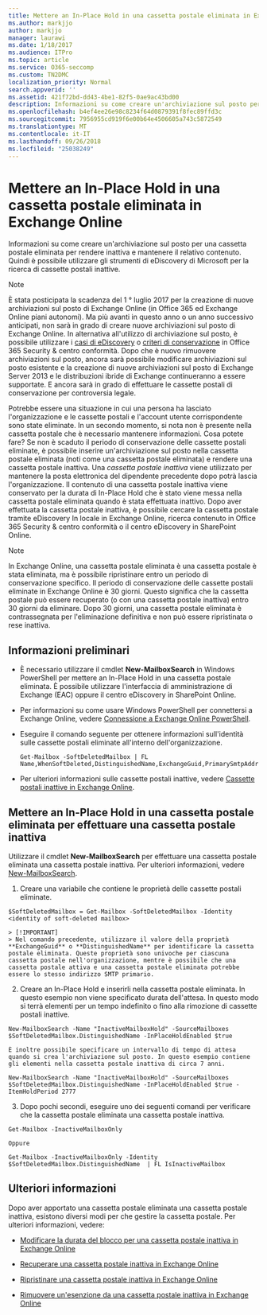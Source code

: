 ```yaml
---
title: Mettere an In-Place Hold in una cassetta postale eliminata in Exchange Online
ms.author: markjjo
author: markjjo
manager: laurawi
ms.date: 1/18/2017
ms.audience: ITPro
ms.topic: article
ms.service: O365-seccomp
ms.custom: TN2DMC
localization_priority: Normal
search.appverid: ''
ms.assetid: 421f72bd-dd43-4be1-82f5-0ae9ac43bd00
description: Informazioni su come creare un'archiviazione sul posto per una cassetta postale eliminata per rendere inattiva e mantenere il relativo contenuto. Quindi è possibile utilizzare gli strumenti di eDiscovery di Microsoft per la ricerca di cassette postali inattive.
ms.openlocfilehash: b4ef4ee26e98c8234f64d0879391f8fec89ffd3c
ms.sourcegitcommit: 7956955cd919f6e00b64e4506605a743c5872549
ms.translationtype: MT
ms.contentlocale: it-IT
ms.lasthandoff: 09/26/2018
ms.locfileid: "25038249"
---
```

# <a name="put-an-in-place-hold-on-a-soft-deleted-mailbox-in-exchange-online"></a>Mettere an In-Place Hold in una cassetta postale eliminata in Exchange Online

Informazioni su come creare un'archiviazione sul posto per una cassetta postale eliminata per rendere inattiva e mantenere il relativo contenuto. Quindi è possibile utilizzare gli strumenti di eDiscovery di Microsoft per la ricerca di cassette postali inattive.
  
> [!NOTE]
> È stata posticipata la scadenza del 1 ° luglio 2017 per la creazione di nuove archiviazioni sul posto di Exchange Online (in Office 365 ed Exchange Online piani autonomi). Ma più avanti in questo anno o un anno successivo anticipati, non sarà in grado di creare nuove archiviazioni sul posto di Exchange Online. In alternativa all'utilizzo di archiviazione sul posto, è possibile utilizzare i [casi di eDiscovery](https://go.microsoft.com/fwlink/?linkid=780738) o [criteri di conservazione](https://go.microsoft.com/fwlink/?linkid=827811) in Office 365 Security &amp; centro conformità. Dopo che è nuovo rimuovere archiviazioni sul posto, ancora sarà possibile modificare archiviazioni sul posto esistente e la creazione di nuove archiviazioni sul posto di Exchange Server 2013 e le distribuzioni ibride di Exchange continueranno a essere supportate. E ancora sarà in grado di effettuare le cassette postali di conservazione per controversia legale. 
  
Potrebbe essere una situazione in cui una persona ha lasciato l'organizzazione e le cassette postali e l'account utente corrispondente sono state eliminate. In un secondo momento, si nota non è presente nella cassetta postale che è necessario mantenere informazioni. Cosa potete fare? Se non è scaduto il periodo di conservazione delle cassette postali eliminate, è possibile inserire un'archiviazione sul posto nella cassetta postale eliminata (noti come una cassetta postale eliminata) e rendere una cassetta postale inattiva. Una *cassetta postale inattiva* viene utilizzato per mantenere la posta elettronica del dipendente precedente dopo potrà lascia l'organizzazione. Il contenuto di una cassetta postale inattiva viene conservato per la durata di In-Place Hold che è stato viene messa nella cassetta postale eliminata quando è stata effettuata inattivo. Dopo aver effettuata la cassetta postale inattiva, è possibile cercare la cassetta postale tramite eDiscovery In locale in Exchange Online, ricerca contenuto in Office 365 Security &amp; centro conformità o il centro eDiscovery in SharePoint Online. 
  
> [!NOTE]
> In Exchange Online, una cassetta postale eliminata è una cassetta postale è stata eliminata, ma è possibile ripristinare entro un periodo di conservazione specifico. Il periodo di conservazione delle cassette postali eliminate in Exchange Online è 30 giorni. Questo significa che la cassetta postale può essere recuperato (o con una cassetta postale inattiva) entro 30 giorni da eliminare. Dopo 30 giorni, una cassetta postale eliminata è contrassegnata per l'eliminazione definitiva e non può essere ripristinata o rese inattiva. 
  
## <a name="before-you-begin"></a>Informazioni preliminari
<a name="sectionSection0"> </a>

- È necessario utilizzare il cmdlet **New-MailboxSearch** in Windows PowerShell per mettere an In-Place Hold in una cassetta postale eliminata. È possibile utilizzare l'interfaccia di amministrazione di Exchange (EAC) oppure il centro eDiscovery in SharePoint Online. 
    
- Per informazioni su come usare Windows PowerShell per connettersi a Exchange Online, vedere [Connessione a Exchange Online PowerShell](https://go.microsoft.com/fwlink/p/?linkid=396554).
    
- Eseguire il comando seguente per ottenere informazioni sull'identità sulle cassette postali eliminate all'interno dell'organizzazione. 
    
  ```
  Get-Mailbox -SoftDeletedMailbox | FL Name,WhenSoftDeleted,DistinguishedName,ExchangeGuid,PrimarySmtpAddress
  ```

- Per ulteriori informazioni sulle cassette postali inattive, vedere [Cassette postali inattive in Exchange Online](http://technet.microsoft.com/library/2f2948c5-1c5a-4643-865c-b36e4ac1414b.aspx).
    
## <a name="put-an-in-place-hold-on-a-soft-deleted-mailbox-to-make-it-an-inactive-mailbox"></a>Mettere an In-Place Hold in una cassetta postale eliminata per effettuare una cassetta postale inattiva
<a name="sectionSection1"> </a>

Utilizzare il cmdlet **New-MailboxSearch** per effettuare una cassetta postale eliminata una cassetta postale inattiva. Per ulteriori informazioni, vedere [New-MailboxSearch](http://technet.microsoft.com/library/74303b47-bb49-407c-a43b-590356eae35c.aspx).
  
1. Creare una variabile che contiene le proprietà delle cassette postali eliminate. 
    
  ```
  $SoftDeletedMailbox = Get-Mailbox -SoftDeletedMailbox -Identity <identity of soft-deleted mailbox>
  ```

    > [!IMPORTANT]
    > Nel comando precedente, utilizzare il valore della proprietà **ExchangeGuid** o **DistinguishedName** per identificare la cassetta postale eliminata. Queste proprietà sono univoche per ciascuna cassetta postale nell'organizzazione, mentre è possibile che una cassetta postale attiva e una cassetta postale eliminata potrebbe essere lo stesso indirizzo SMTP primario. 
  
2. Creare an In-Place Hold e inserirli nella cassetta postale eliminata. In questo esempio non viene specificato durata dell'attesa. In questo modo si terrà elementi per un tempo indefinito o fino alla rimozione di cassette postali inattive.
    
  ```
  New-MailboxSearch -Name "InactiveMailboxHold" -SourceMailboxes $SoftDeletedMailbox.DistinguishedName -InPlaceHoldEnabled $true
  
  ```

    È inoltre possibile specificare un intervallo di tempo di attesa quando si crea l'archiviazione sul posto. In questo esempio contiene gli elementi nella cassetta postale inattiva di circa 7 anni.
    
  ```
  New-MailboxSearch -Name "InactiveMailboxHold" -SourceMailboxes $SoftDeletedMailbox.DistinguishedName -InPlaceHoldEnabled $true -ItemHoldPeriod 2777
  ```

3. Dopo pochi secondi, eseguire uno dei seguenti comandi per verificare che la cassetta postale eliminata una cassetta postale inattiva.
    
  ```
  Get-Mailbox -InactiveMailboxOnly
  ```

    Oppure
    
  ```
  Get-Mailbox -InactiveMailboxOnly -Identity $SoftDeletedMailbox.DistinguishedName  | FL IsInactiveMailbox
  ```

## <a name="more-information"></a>Ulteriori informazioni
<a name="sectionSection2"> </a>

Dopo aver apportato una cassetta postale eliminata una cassetta postale inattiva, esistono diversi modi per che gestire la cassetta postale. Per ulteriori informazioni, vedere:
  
- [Modificare la durata del blocco per una cassetta postale inattiva in Exchange Online](http://technet.microsoft.com/library/96eb634e-af2f-454e-8014-b698396811c4.aspx)
    
- [Recuperare una cassetta postale inattiva in Exchange Online](http://technet.microsoft.com/library/283838b4-66ba-4c34-b221-e1a3875e1d29.aspx)
    
- [Ripristinare una cassetta postale inattiva in Exchange Online](http://technet.microsoft.com/library/1fb02feb-49e5-4485-aec5-9f1537b772b6.aspx)
    
- [Rimuovere un'esenzione da una cassetta postale inattiva in Exchange Online](http://technet.microsoft.com/library/930a98c3-cd81-4aaa-8e22-19714cb2b731.aspx)
    

